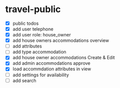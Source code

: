 # travel-public

- [x] public todos
- [x] add user telephone
- [x] add user role: house_owner
- [x] add house owners accommodations overview
- [ ] add attributes
- [ ] add type accommodation
- [x] add house owner accommodations Create & Edit
- [x] add admin accommodations approve
- [x] load accommdation attributes in view
- [ ] add settings for availability
- [ ] add search
